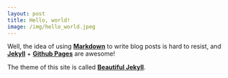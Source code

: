 ```yaml
---
layout: post
title: Hello, world!
image: /img/hello_world.jpeg
---
```


Well, the idea of using __[Markdown](https://www.markdowntutorial.com/)__ to write blog posts is hard to resist, and __[Jekyll](https://jekyllrb.com/)__ + __[Github Pages](https://pages.github.com/)__ are awesome!

The theme of this site is called __[Beautiful Jekyll](https://github.com/daattali/beautiful-jekyll)__.
